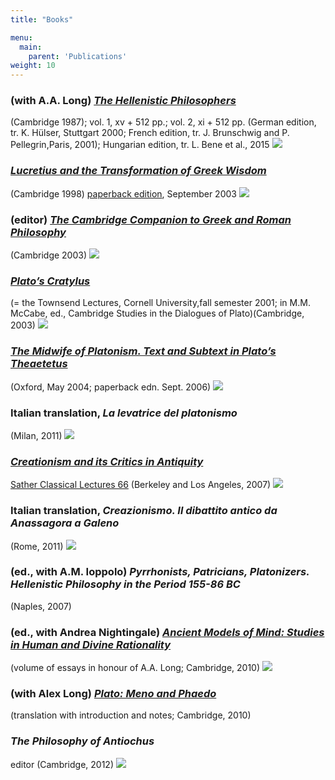 ```yaml
---
title: "Books"

menu:
  main:
    parent: 'Publications'
weight: 10
---
```


### (with A.A. Long) _[The Hellenistic Philosophers](http://www.cambridge.org/catalogue/catalogue.asp?isbn=0521275563)_
(Cambridge 1987); vol. 1, xv + 512 pp.; vol. 2, xi + 512 pp. (German edition, tr. K. Hülser, Stuttgart 2000; French edition, tr. J. Brunschwig and P. Pellegrin,Paris, 2001); Hungarian edition, tr. L. Bene et al., 2015
![](../bookcovers/LS.gif)

### _[Lucretius and the Transformation of Greek Wisdom](http://uk.cambridge.org/catalogue/catalogue.asp?isbn=0521570328)_
(Cambridge 1998)
[paperback edition](http://www.cambridge.org/catalogue/catalogue.asp?isbn=0521542146), September 2003
![](../bookcovers/Lucr.jpg)


### (editor) _[The Cambridge Companion to Greek and Roman Philosophy ](http://www.cambridge.org/catalogue/catalogue.asp?isbn=0521775035)_
(Cambridge 2003)
![](../bookcovers/CC.gif)

### _[Plato’s Cratylus](http://www.cambridge.org/catalogue/catalogue.asp?isbn=0521584922)_
(= the Townsend Lectures, Cornell University,fall semester 2001; in M.M. McCabe, ed., Cambridge Studies in the Dialogues of Plato)(Cambridge, 2003)
![](../bookcovers/Crat.gif)

### _[The Midwife of Platonism. Text and Subtext in Plato’s Theaetetus](http://www.oup.co.uk/isbn/0-19-926703-0)_
(Oxford, May 2004; paperback edn. Sept. 2006)
![](../bookcovers/midwife.gif)

### Italian translation, _La levatrice del platonismo_
(Milan, 2011)
![](../bookcovers/levatrice)

### _[Creationism and its Critics in Antiquity](http://www.ucpress.edu/books/pages/10999.html)_
[ Sather Classical Lectures 66](http://www.berkeley.edu/news/berkeleyan/2004/09/16_sather.shtml)
(Berkeley and Los Angeles, 2007)
![](../bookcovers/Creationism.gif)

### Italian translation, _Creazionismo. Il dibattito antico da Anassagora a Galeno_
(Rome, 2011)
![](../bookcovers/Creazionismo.jpg)

### (ed., with A.M. Ioppolo) _Pyrrhonists, Patricians, Platonizers. Hellenistic Philosophy in the Period 155-86 BC_
(Naples, 2007)

### (ed., with Andrea Nightingale) _[Ancient Models of Mind: Studies in Human and Divine Rationality](http://www.cambridge.org/gb/knowledge/isbn/item2702836/?site_locale=en_GB)_
(volume of essays in honour of A.A. Long; Cambridge, 2010)
![](../bookcovers/Models.jpg)

### (with Alex Long) _[Plato: Meno and Phaedo](http://www.cambridge.org/gb/knowledge/isbn/item5562839/?site_locale=en_GB)_
(translation with introduction and notes; Cambridge, 2010)

### _The Philosophy of Antiochus_
 editor (Cambridge, 2012)
![](../bookcovers/Antiochus.jpg)
